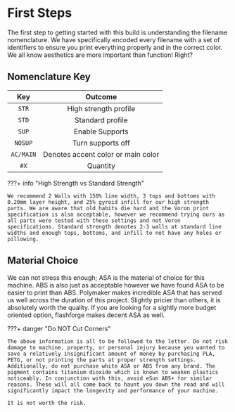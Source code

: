 # First Steps

The first step to getting started with this build is understanding the filename nomenclature. We have specifically encoded every filename with a set of identifiers to ensure you print everything properly and in the correct color. 
We all know aesthetics are more important than function! Right?

## Nomenclature Key

| Key         | Outcome                          |
| :---------: | :----------------------------------: |
| `STR`       |      High strength profile  |
| `STD`       |  Standard profile |
| `SUP`       |     Enable Supports |
| `NOSUP`     |     Turn supports off |
| `AC/MAIN`   |      Denotes accent color or main color |
| `#X`        |     Quantity |

???+ info "High Strength vs Standard Strength"

    We recommend 2 Walls with 150% line width, 3 tops and bottoms with 0.20mm layer height, and 25% gyroid infill for our high strength parts. We are aware that old habits die hard and the Voron print specification is also acceptable, however we recommend trying ours as all parts were tested with these settings and not Voron specifications. Standard strength denotes 2-3 walls at standard line widths and enough tops, bottoms, and infill to not have any holes or pillowing. 

## Material Choice

We can not stress this enough; ASA is the material of choice for this machine. ABS is also just as acceptable however we have found ASA to be easier to print than ABS. Polymaker makes incredible ASA that has served us well across the duration of this project. Slightly pricier than others, it is absolutely worth the quality. If you are looking for a sightly more budget oriented option, flashforge makes decent ASA as well.

???+ danger "Do NOT Cut Corners"

    The above information is all to be followed to the letter. Do not risk damage to machine, property, or personal injury because you wanted to save a relatively insignificant amount of money by purchasing PLA, PETG, or not printing the parts at proper strength settings. Additionally, do not purchase white ASA or ABS from any brand. The pigment contains titanium dioxide which is known to weaken plastics noticeably. In conjunction with this, avoid eSun ABS+ for similar reasons. These will all come back to haunt you down the road and will significantly impact the longevity and performance of your machine.

    It is not worth the risk.
